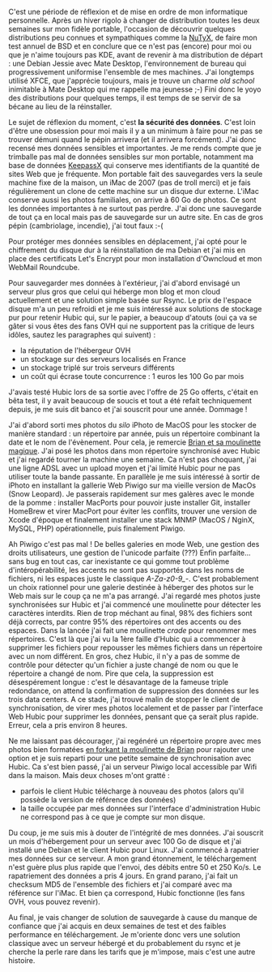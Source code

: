 <!-- title: Mon informatique personnelle -->
<!-- category: Hébergement -->
<!-- tag: planet -->

C'est une période de réflexion et de mise en ordre de mon informatique
personnelle.<!-- more --> Après un hiver rigolo à changer de distribution toutes les deux
semaines sur mon fidèle portable, l'occasion de découvrir quelques distributions
peu connues et sympathiques comme la [NuTyX](http://nutyx.org), de faire mon
test annuel de BSD et en conclure que ce n'est pas (encore) pour moi ou que je
n'aime toujours pas KDE, avant de revenir à ma distribution de départ : une
Debian Jessie avec Mate Desktop, l'environnement de bureau qui progressivement
uniformise l'ensemble de mes machines. J'ai longtemps utilisé XFCE, que
j'apprécie toujours, mais je trouve un charme *old school* inimitable à Mate
Desktop qui me rappelle ma jeunesse ;-) Fini donc le yoyo des distributions pour
quelques temps, il est temps de se servir de sa bécane au lieu de la
réinstaller.

Le sujet de réflexion du moment, c'est **la sécurité des données**. C'est loin
d'être une obsession pour moi  mais il y a un minimum à faire pour ne pas se
trouver démuni quand le pépin arrivera (et il arrivera forcément). J'ai donc
recensé mes données sensibles et importantes. Je me rends compte que je
trimballe pas mal de données sensibles sur mon portable, notamment ma base de
données [KeepassX](https://www.keepassx.org) qui conserve mes identifiants de la
quantité de sites Web que je fréquente. Mon portable fait des sauvegardes vers
la seule machine fixe de la maison, un iMac de 2007 (pas de troll merci) et je
fais régulièrement un clone de cette machine sur un disque dur externe. L'iMac
conserve aussi les photos familiales, on arrive à 60 Go de photos. Ce sont les
données importantes à ne surtout pas perdre. J'ai donc une sauvegarde de tout ça
en local mais pas de sauvegarde sur un autre site. En cas de gros pépin
(cambriolage, incendie), j'ai tout faux :-(

Pour protéger mes données sensibles en déplacement, j'ai opté pour le
chiffrement du disque dur à la réinstallation de ma Debian et j'ai mis en place
des certificats Let's Encrypt pour mon installation d'Owncloud et mon WebMail
Roundcube.

Pour sauvegarder mes données à l'extérieur, j'ai d'abord envisagé un serveur
plus gros que celui qui héberge mon blog et mon cloud actuellement et une
solution simple basée sur Rsync. Le prix de l'espace disque m'a un peu refroidi
et je me suis intéressé aux solutions de stockage pur pour retenir Hubic qui,
sur le papier, a beaucoup d'atouts (oui ça va se gâter si vous êtes des fans OVH
qui ne supportent pas la critique de leurs idôles, sautez les paragraphes qui
suivent) :

* la réputation de l'hébergeur OVH
* un stockage sur des serveurs localisés en France    
* un stockage triplé sur trois serveurs différents
* un coût qui écrase toute concurrence : 1 euros les 100 Go par mois

J'avais testé Hubic lors de sa sortie avec l'offre de 25 Go offerts, c'était en
bêta test, il y avait beaucoup de soucis et tout a été refait techniquement
depuis, je me suis dit banco et j'ai souscrit pour une année. Dommage !     

J'ai d'abord sorti mes photos du *silo* iPhoto de MacOS pour les stocker de
manière standard : un répertoire par année, puis un répertoire combinant la date
et le nom de l'évènement. Pour cela, je remercie [Brian et sa moulinette
magique](https://github.com/BMorearty/exportiphoto). J'ai posé les photos dans
mon répertoire synchronisé avec Hubic et j'ai regardé tourner la machine une
semaine. Ca n'est pas choquant, j'ai une ligne ADSL avec un upload moyen et j'ai
limité Hubic pour ne pas utiliser toute la bande passante. En parallèle je me
suis intéressé à sortir de iPhoto en installant la gallerie Web Piwigo sur ma
vieille version de MacOs (Snow Leopard). Je passerais rapidement sur mes galères
avec le monde de la pomme : installer MacPorts pour pouvoir juste installer Git,
installer HomeBrew et virer MacPort pour éviter les conflits, trouver une
version de Xcode d'époque et finalement installer une stack MNMP (MacOS / NginX,
MySQL, PHP) opérationnelle, puis finalement Piwigo.

Ah Piwigo c'est pas mal ! De belles galeries en mode Web, une gestion des droits
utilisateurs,  une gestion de l'unicode parfaite (???) Enfin parfaite... sans
bug en tout cas, car inexistante ce qui gomme tout problème d'intéropérabilité,
les accents ne sont pas supportés dans les noms de fichiers, ni les espaces
juste le classique *A-Za-z0-9_-*. C'est probablement un choix rationnel pour une
galerie destinée à héberger des photos  sur le Web mais sur le coup ça ne m'a
pas arrangé. J'ai regardé mes photos juste synchronisées sur Hubic et j'ai
commencé une moulinette  pour détecter les caractères interdits. Rien de trop
méchant au final, 98% des fichiers sont déjà corrects,  par contre 95% des
répertoires ont des accents ou des espaces. Dans la lancée j'ai fait une
moulinette *crade* pour renommer mes répertoires. C'est là que j'ai vu la 1ère
faille d'Hubic qui a commencer à supprimer les fichiers pour repousser les mêmes
fichiers dans un répertoire avec un nom différent. En gros, chez Hubic, il n'y a
pas de somme de contrôle pour détecter qu'un fichier a juste changé de nom ou
que le répertoire a changé de nom. Pire que cela, la suppression est
désespérement longue : c'est le désavantage de la fameuse triple redondance, on
attend la confirmation de suppression des données sur les trois data centers. A
ce stade, j'ai trouvé malin de stopper le client de synchronisation, de virer
mes photos localement et de passer par l'interface Web Hubic pour supprimer les
données, pensant que ça serait plus rapide. Erreur, cela a pris environ 8
heures.

Ne me laissant pas décourager, j'ai regénéré un répertoire propre avec mes
photos bien formatées [en forkant la moulinette de
Brian](https://github.com/kianby/exportiphoto) pour rajouter une option et je
suis reparti pour une petite semaine de synchronisation avec Hubic. Ca s'est
bien passé, j'ai un serveur Piwigo local accessible par Wifi dans la maison.
Mais deux choses m'ont gratté :

* parfois le client Hubic télécharge à nouveau des photos (alors qu'il possède
  la version de référence des données)
* la taille occupée par mes données sur l'interface d'administration Hubic ne
  correspond pas à ce que je compte sur mon disque.

Du coup, je me suis mis à douter de l'intégrité de mes données. J'ai souscrit un
mois d'hébergement pour un serveur avec 100 Go de disque et j'ai installé une
Debian et le client Hubic pour Linux. J'ai commencé à rapatrier mes données sur
ce serveur. A mon grand étonnement, le téléchargement n'est guère plus plus
rapide que l'envoi, des débits entre 50 et 250 Ko/s. Le rapatriement des données
a pris 4 jours. En grand parano, j'ai fait un checksum MD5 de l'ensemble des
fichiers et j'ai comparé avec ma référence sur l'iMac. Et bien ça correspond,
Hubic fonctionne (les fans OVH, vous pouvez revenir).

Au final, je vais changer de solution de sauvegarde à cause du manque de
confiance  que j'ai acquis en deux semaines de test et des faibles performance
en téléchargement. Je m'oriente donc vers une solution classique avec un serveur
hébergé et du probablement du rsync et je cherche la perle rare dans les tarifs
que je m'impose, mais c'est une autre histoire.
